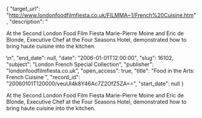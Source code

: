 {
  "target_url": "http://www.londonfoodfilmfiesta.co.uk/FILMMA~1/French%20Cuisine.htm", 
  "description": "<p>At the Second London Food Film Fiesta Marie-Pierre Moine and Eric de Blonde, Executive Chef at the Four Seasons Hotel, demonstrated how to bring haute cuisine into the kitchen.</p>\n", 
  "end_date": null, 
  "date": "2006-01-01T12:00:00", 
  "slug": 16102, 
  "subject": "London French Special Collection", 
  "publisher": "londonfoodfilmfiesta.co.uk", 
  "open_access": true, 
  "title": "Food in the Arts: French Cuisine ", 
  "record_id": "20060101T120000/veuUI4k8Y46Ac7Z2OfZ5ZA==", 
  "start_date": null
}

<p>At the Second London Food Film Fiesta Marie-Pierre Moine and Eric de Blonde, Executive Chef at the Four Seasons Hotel, demonstrated how to bring haute cuisine into the kitchen.</p>
